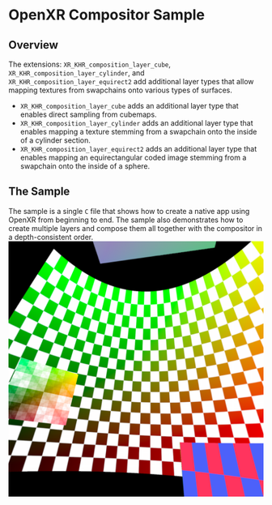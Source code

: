 # OpenXR Compositor Sample

## Overview
The extensions: `XR_KHR_composition_layer_cube`, `XR_KHR_composition_layer_cylinder`, and `XR_KHR_composition_layer_equirect2` add additional layer types that allow mapping textures from swapchains onto various types of surfaces.

* `XR_KHR_composition_layer_cube` adds an additional layer type that enables direct sampling from cubemaps.
* `XR_KHR_composition_layer_cylinder` adds an additional layer type that enables mapping a texture stemming from a swapchain onto the inside of a cylinder section.
* `XR_KHR_composition_layer_equirect2` adds an additional layer type that enables mapping an equirectangular coded image stemming from a swapchain onto the inside of a sphere.

## The Sample
The sample is a single `C` file that shows how to create a native app using OpenXR from beginning to end. The sample also demonstrates how to create multiple layers and compose them all together with the compositor in a depth-consistent order.
![screenshot](images/screen_shot.png)
